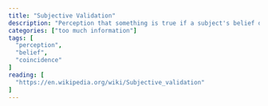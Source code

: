 ```yaml
---
title: "Subjective Validation"
description: "Perception that something is true if a subject's belief demands it to be true. Also assigns perceived connections between coincidences."
categories: ["too much information"]
tags: [
  "perception",
  "belief",
  "coincidence"
]
reading: [
  "https://en.wikipedia.org/wiki/Subjective_validation"
]
---
```


